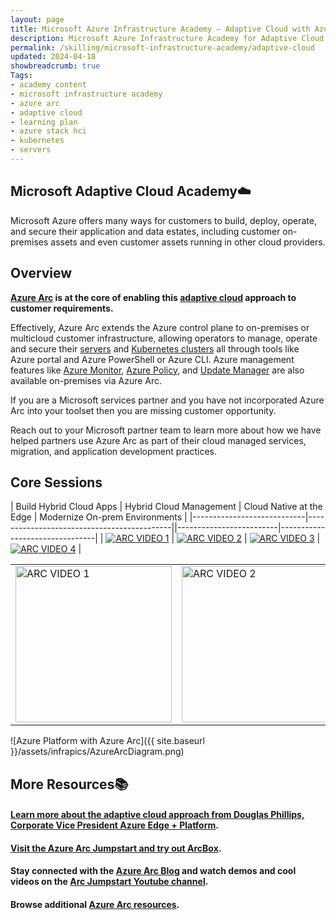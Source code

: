 ```yaml
---
layout: page
title: Microsoft Azure Infrastructure Academy — Adaptive Cloud with Azure Arc and Azure Stack HCI
description: Microsoft Azure Infrastructure Academy for Adaptive Cloud with Azure Arc and Azure Stack HCI.
permalink: /skilling/microsoft-infrastructure-academy/adaptive-cloud
updated: 2024-04-18
showbreadcrumb: true
Tags:
- academy content
- microsoft infrastructure academy
- azure arc
- adaptive cloud
- learning plan
- azure stack hci
- kubernetes
- servers
---
```


## Microsoft Adaptive Cloud Academy☁️

Microsoft Azure offers many ways for customers to build, deploy, operate, and secure their application and data estates, including customer on-premises assets and even customer assets running in other cloud providers.

## Overview

**[Azure Arc](https://azure.microsoft.com/products/azure-arc) is at the core of enabling this [adaptive cloud](https://arcjumpstart.com/adaptive_cloud) approach to customer requirements.**

Effectively, Azure Arc extends the Azure control plane to on-premises or multicloud customer infrastructure, allowing operators to manage, operate and secure their [servers](https://learn.microsoft.com/azure/azure-arc/servers/overview) and [Kubernetes clusters](https://learn.microsoft.com/azure/azure-arc/kubernetes/overview) all through tools like Azure portal and Azure PowerShell or Azure CLI. Azure management features like [Azure Monitor](https://learn.microsoft.com/azure/cloud-adoption-framework/scenarios/hybrid/arc-enabled-servers/eslz-management-and-monitoring-arc-server), [Azure Policy](https://learn.microsoft.com/azure/azure-arc/servers/policy-reference), and [Update Manager](https://learn.microsoft.com/azure/update-manager/overview?tabs=azure-vms) are also available on-premises via Azure Arc.

If you are a Microsoft services partner and you have not incorporated Azure Arc into your toolset then you are missing customer opportunity.

Reach out to your Microsoft partner team to learn more about how we have helped partners use Azure Arc as part of their cloud managed services, migration, and application development practices.

## Core Sessions


| Build Hybrid Cloud Apps | Hybrid Cloud Management | Cloud Native at the Edge | Modernize On-prem Environments |
|----------------------------|--------------------------------------------||-------------------------|--------------------------------|
| [![ARC VIDEO 1](https://img.youtube.com/vi/A-eUkKjmSzs/mqdefault.jpg)](https://www.youtube.com/watch?v=A-eUkKjmSzs) | [![ARC VIDEO 2](https://img.youtube.com/vi/B5Cyl8cj2e8/mqdefault.jpg)](https://www.youtube.com/watch?v=B5Cyl8cj2e8) | [![ARC VIDEO 3](https://img.youtube.com/vi/9BjGj2iSkIo/mqdefault.jpg)](https://www.youtube.com/watch?v=9BjGj2iSkIo) | [![ARC VIDEO 4](https://img.youtube.com/vi/mCcLUSOqVIo/mqdefault.jpg)](https://www.youtube.com/watch?v=mCcLUSOqVIo) |

<style>
    .video-thumbnail {
        width: 250px;
        height: 250px;
        object-fit: cover;
    }
</style>

<table>
    <tr>
        <td><a href="https://www.youtube.com/watch?v=A-eUkKjmSzs"><img class="video-thumbnail" src="https://img.youtube.com/vi/A-eUkKjmSzs/mqdefault.jpg" alt="ARC VIDEO 1"></a></td>
        <td><a href="https://www.youtube.com/watch?v=B5Cyl8cj2e8"><img class="video-thumbnail" src="https://img.youtube.com/vi/B5Cyl8cj2e8/mqdefault.jpg" alt="ARC VIDEO 2"></a></td>
        <td><a href="https://www.youtube.com/watch?v=9BjGj2iSkIo"><img class="video-thumbnail" src="https://img.youtube.com/vi/9BjGj2iSkIo/mqdefault.jpg" alt="ARC VIDEO 3"></a></td>
        <td><a href="https://www.youtube.com/watch?v=mCcLUSOqVIo"><img class="video-thumbnail" src="https://img.youtube.com/vi/mCcLUSOqVIo/mqdefault.jpg" alt="ARC VIDEO 4"></a></td>
        <td><a href="https://www.youtube.com/watch?v=BwkrV1M85D0"><img class="video-thumbnail" src="https://img.youtube.com/vi/BwkrV1M85D0/mqdefault.jpg" alt="ARC VIDEO 5"></a></td>
    </tr>
</table>


![Azure Platform with Azure Arc]({{ site.baseurl }}/assets/infrapics/AzureArcDiagram.png)


## More Resources📚

#### [Learn more about the adaptive cloud approach from Douglas Phillips, Corporate Vice President Azure Edge + Platform](https://azure.microsoft.com/blog/advancing-hybrid-cloud-to-adaptive-cloud-with-azure/).

#### [Visit the Azure Arc Jumpstart and try out ArcBox](https://arcjumpstart.com/azure_jumpstart_arcbox).

#### Stay connected with the [Azure Arc Blog](https://techcommunity.microsoft.com/t5/azure-arc-blog/bg-p/AzureArcBlog) and watch demos and cool videos on the [Arc Jumpstart Youtube channel](https://www.youtube.com/channel/UCoIJw-P_9Jp6Jo_0Ca9avcA).

#### Browse additional [Azure Arc resources](/PartnerResources/skilling/microsoft-infrastructure-academy/resources/adaptive-cloud).
